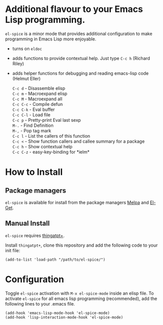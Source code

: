 # Additional flavour to your Emacs Lisp programming.

`el-spice` is a minor mode that provides additional configuration to make programming in Emacs Lisp more enjoyable.

 * turns on `eldoc`
 * adds functions to provide contextual help. Just type `C-c h` (Richard Riley)
 * adds helper functions for debugging and reading emacs-lisp code (Helmut Eller)

   `C-c d`   - Disassemble elisp  
   `C-c m`   - Macroexpand elisp  
   `C-c M`   - Macroexpand all  
   `C-c C-c` - Compile defun  
   `C-c C-k` - Eval buffer  
   `C-c C-l` - Load file  
   `C-c p`   - Pretty-print Eval last sexp  
   `M-.`     - Find Definition  
   `M-,`     - Pop tag mark  
   `C-c l`   - List the callers of this function  
   `C-c <`   - Show function callers and callee summary for a package  
   `C-c h`   - Show contextual help  
   `C-c C-z` - easy-key-binding for \*ielm\*  

# How to Install

## Package managers
`el-spice` is available for install from the package managers [Melpa](http://melpa.milkbox.net/) and [El-Get](http://github.com/dimitri/el-get/).

## Manual Install
`el-spice` requires [thingatpt+](http://www.emacswiki.org/emacs/thingatpt+.el).

Install `thingatpt+`, clone this repository and add the following code to your init file:

```emacs-lisp
(add-to-list 'load-path "/path/to/el-spice/")
```

# Configuration

Toggle `el-spice` activation with `M-x el-spice-mode` inside an elisp file. To activate `el-spice` for all emacs lisp programming (recommended), add the following lines to your .emacs file.

```emacs-lisp
(add-hook 'emacs-lisp-mode-hook 'el-spice-mode)
(add-hook 'lisp-interaction-mode-hook 'el-spice-mode)
```
